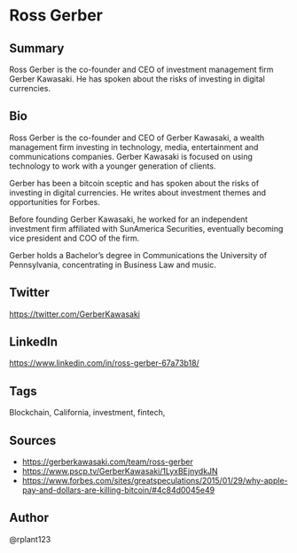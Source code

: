# Ross Gerber

## Summary
Ross Gerber is the co-founder and CEO of investment management firm Gerber Kawasaki. He has spoken about the risks of investing in digital currencies.

## Bio
Ross Gerber is the co-founder and CEO of Gerber Kawasaki, a wealth management firm investing in technology, media, entertainment and communications companies. Gerber Kawasaki is focused on using technology to work with a younger generation of clients.

Gerber has been a bitcoin sceptic and has spoken about the risks of investing in digital currencies. He writes about investment themes and opportunities for Forbes.

Before founding Gerber Kawasaki, he worked for an independent investment firm affiliated with SunAmerica Securities, eventually becoming vice president and COO of the firm.

Gerber holds a Bachelor’s degree in Communications the University of Pennsylvania, concentrating in Business Law and music. 

## Twitter
https://twitter.com/GerberKawasaki

## LinkedIn
https://www.linkedin.com/in/ross-gerber-67a73b18/

## Tags
Blockchain, California, investment, fintech,

## Sources
* https://gerberkawasaki.com/team/ross-gerber
* https://www.pscp.tv/GerberKawasaki/1LyxBEjnydkJN
* https://www.forbes.com/sites/greatspeculations/2015/01/29/why-apple-pay-and-dollars-are-killing-bitcoin/#4c84d0045e49

## Author
@rplant123
